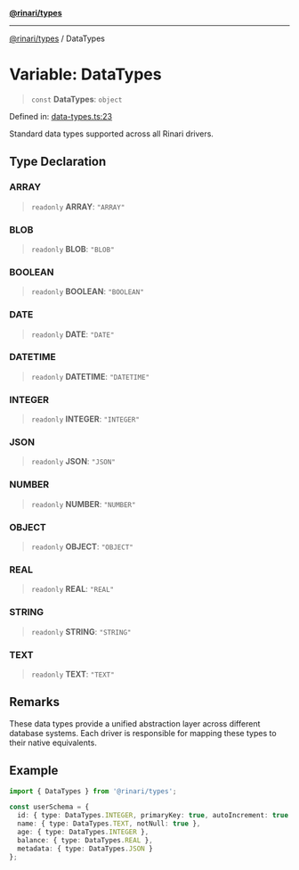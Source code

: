 [**@rinari/types**](../README.md)

***

[@rinari/types](../README.md) / DataTypes

# Variable: DataTypes

> `const` **DataTypes**: `object`

Defined in: [data-types.ts:23](https://github.com/OpenUwU/Rinari/blob/64b2f2cffd307b6e9a06908b3bbd0fb795aaaf03/packages/types/src/data-types.ts#L23)

Standard data types supported across all Rinari drivers.

## Type Declaration

### ARRAY

> `readonly` **ARRAY**: `"ARRAY"`

### BLOB

> `readonly` **BLOB**: `"BLOB"`

### BOOLEAN

> `readonly` **BOOLEAN**: `"BOOLEAN"`

### DATE

> `readonly` **DATE**: `"DATE"`

### DATETIME

> `readonly` **DATETIME**: `"DATETIME"`

### INTEGER

> `readonly` **INTEGER**: `"INTEGER"`

### JSON

> `readonly` **JSON**: `"JSON"`

### NUMBER

> `readonly` **NUMBER**: `"NUMBER"`

### OBJECT

> `readonly` **OBJECT**: `"OBJECT"`

### REAL

> `readonly` **REAL**: `"REAL"`

### STRING

> `readonly` **STRING**: `"STRING"`

### TEXT

> `readonly` **TEXT**: `"TEXT"`

## Remarks

These data types provide a unified abstraction layer across different database systems.
Each driver is responsible for mapping these types to their native equivalents.

## Example

```typescript
import { DataTypes } from '@rinari/types';

const userSchema = {
  id: { type: DataTypes.INTEGER, primaryKey: true, autoIncrement: true },
  name: { type: DataTypes.TEXT, notNull: true },
  age: { type: DataTypes.INTEGER },
  balance: { type: DataTypes.REAL },
  metadata: { type: DataTypes.JSON }
};
```
